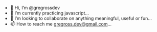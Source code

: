 - 👋 Hi, I’m @gregrossdev
- 🌱 I’m currently practicing javascript...
- 💞️ I’m looking to collaborate on anything meaningful, useful or fun...
- 📫 How to reach me gregross.dev@gmail.com...

